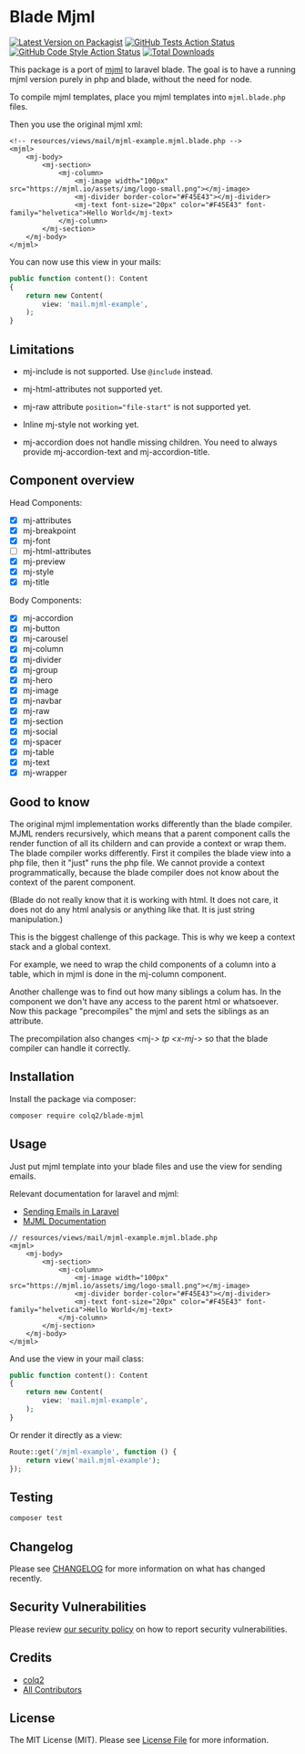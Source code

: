 # Blade Mjml

[![Latest Version on Packagist](https://img.shields.io/packagist/v/colq2/blade-mjml.svg?style=flat-square)](https://packagist.org/packages/colq2/blade-mjml)
[![GitHub Tests Action Status](https://img.shields.io/github/actions/workflow/status/colq2/blade-mjml/run-tests.yml?branch=main&label=tests&style=flat-square)](https://github.com/colq2/blade-mjml/actions?query=workflow%3Arun-tests+branch%3Amain)
[![GitHub Code Style Action Status](https://img.shields.io/github/actions/workflow/status/colq2/blade-mjml/fix-php-code-style-issues.yml?branch=main&label=code%20style&style=flat-square)](https://github.com/colq2/blade-mjml/actions?query=workflow%3A"Fix+PHP+code+style+issues"+branch%3Amain)
[![Total Downloads](https://img.shields.io/packagist/dt/colq2/blade-mjml.svg?style=flat-square)](https://packagist.org/packages/colq2/blade-mjml)

This package is a port of [mjml](https://mjml.io/) to laravel blade. The goal is to have a running mjml version purely in php and blade, without the need for node.

To compile mjml templates, place you mjml templates into `mjml.blade.php` files.

Then you use the original mjml xml:

```bladehtml
<!-- resources/views/mail/mjml-example.mjml.blade.php -->
<mjml>
    <mj-body>
        <mj-section>
            <mj-column>
                <mj-image width="100px" src="https://mjml.io/assets/img/logo-small.png"></mj-image>
                <mj-divider border-color="#F45E43"></mj-divider>
                <mj-text font-size="20px" color="#F45E43" font-family="helvetica">Hello World</mj-text>
            </mj-column>
        </mj-section>
    </mj-body>
</mjml>
```

You can now use this view in your mails:

```php
public function content(): Content
{
    return new Content(
        view: 'mail.mjml-example',
    );
}
```


## Limitations

* mj-include is not supported. Use `@include` instead.

* mj-html-attributes not supported yet.

* mj-raw attribute `position="file-start"` is not supported yet.

* Inline mj-style not working yet.

* mj-accordion does not handle missing children. You need to always provide mj-accordion-text and mj-accordion-title.

## Component overview

Head Components:
* [x] mj-attributes
* [x] mj-breakpoint
* [x] mj-font
* [ ] mj-html-attributes
* [x] mj-preview
* [x] mj-style
* [x] mj-title

Body Components:
* [x] mj-accordion
* [x] mj-button
* [x] mj-carousel
* [x] mj-column
* [x] mj-divider
* [x] mj-group
* [x] mj-hero
* [x] mj-image
* [x] mj-navbar
* [x] mj-raw
* [x] mj-section
* [x] mj-social
* [x] mj-spacer
* [x] mj-table
* [x] mj-text
* [x] mj-wrapper

## Good to know

The original mjml implementation works differently than the blade compiler. MJML renders recursively, which means that a parent component calls the render function of all its childern and can provide a context or wrap them.
The blade compiler works differently. First it compiles the blade view into a php file, then it "just" runs the php file. We cannot provide a context programmatically, because the blade compiler does not know about the context of the parent component.

(Blade do not really know that it is working with html. It does not care, it does not do any html analysis or anything like that. It is just string manipulation.)

This is the biggest challenge of this package. This is why we keep a context stack and a global context.

For example, we need to wrap the child components of a column into a table, which in mjml is done in the mj-column component.

Another challenge was to find out how many siblings a colum has. In the component we don't have any access to the parent html or whatsoever.
Now this package "precompiles" the mjml and sets the siblings as an attribute. 

The precompilation also changes <mj-*> tp <x-mj-*> so that the blade compiler can handle it correctly.

## Installation

Install the package via composer:

```bash
composer require colq2/blade-mjml
```

## Usage

Just put mjml template into your blade files and use the view for sending emails.

Relevant documentation for laravel and mjml:
* [Sending Emails in Laravel](https://laravel.com/docs/12.x/mail#configuring-the-view)
* [MJML Documentation](https://mjml.io/documentation/)

```bladehtml
// resources/views/mail/mjml-example.mjml.blade.php
<mjml>
    <mj-body>
        <mj-section>
            <mj-column>
                <mj-image width="100px" src="https://mjml.io/assets/img/logo-small.png"></mj-image>
                <mj-divider border-color="#F45E43"></mj-divider>
                <mj-text font-size="20px" color="#F45E43" font-family="helvetica">Hello World</mj-text>
            </mj-column>
        </mj-section>
    </mj-body>
</mjml>
```

And use the view in your mail class:

```php
public function content(): Content
{
    return new Content(
        view: 'mail.mjml-example',
    );
}
```

Or render it directly as a view:

```php
Route::get('/mjml-example', function () {
    return view('mail.mjml-example');
});
```

## Testing

```bash
composer test
```

## Changelog

Please see [CHANGELOG](CHANGELOG.md) for more information on what has changed recently.


## Security Vulnerabilities

Please review [our security policy](../../security/policy) on how to report security vulnerabilities.

## Credits

- [colq2](https://github.com/colq2)
- [All Contributors](../../contributors)

## License

The MIT License (MIT). Please see [License File](LICENSE.md) for more information.
